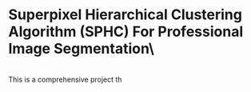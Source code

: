 # Superpixel Hierarchical Clustering Algorithm (SPHC) For Professional Image Segmentation\
\
This is a comprehensive project th